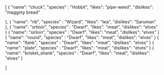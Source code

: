 [
  {
    "name": "chuck",
    "species" : "Hobbit",
    "likes": "pipe-weed",
    "dislikes": "maggoty bread" 
    
  },
  {
    "name": "rib",
    "species" : "Wizard",
    "likes": "tea",
    "dislikes": "Saruman"
    },
  {
    "name": "srtloin",
    "species" : "Dwarf",
     "likes": "meat",
     "dislikes": "elves"
    }
     {
    "name": "sirloin",
    "species" : "Dwarf",
     "likes": "meat",
     "dislikes": "elves"
     }
  {
    "name": "round",
    "species" : "Dwarf",
     "likes": "meat",
     "dislikes": "elves"
     }
      {
    "name": "flank",
    "species" : "Dwarf",
     "likes": "meat",
     "dislikes": "elves"
     }
     {
    "name": "plate",
    "species" : "Dwarf",
     "likes": "meat",
     "dislikes": "elves"
     }
     {
    "name": "brisket_shank",
    "species" : "Dwarf",
     "likes": "meat",
     "dislikes": "elves"
     }
  
  
]
